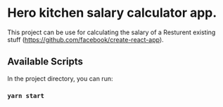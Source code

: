 # Hero kitchen salary calculator app.

This project can be use for calculating the salary of a Resturent existing stuff (https://github.com/facebook/create-react-app).

## Available Scripts

In the project directory, you can run:

### `yarn start`

